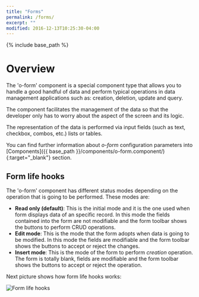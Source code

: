 ```yaml
---
title: "Forms"
permalink: /forms/
excerpt: ""
modified: 2016-12-13T10:25:30-04:00
---
```


{% include base_path %}

# Overview

The 'o-form' component is a special component type that allows you to handle a good handful of data and
perform typical operations in data management applications such as: creation, deletion, update and query.

The component facilitates the management of the data so that the developer only has to worry about the aspect of the screen and its logic.

The representation of the data is performed via input fields (such as text, checkbox, combos, etc.) lists or tables.

You can find further information about *o-form* configuration parameters into [Components]({{ base_path }}/components/o-form.component/){:target="_blank"} section.

## Form life hooks

The 'o-form' component has different status modes depending on the operation that is going to be performed. These modes are:

* **Read only (default)**: This is the initial mode and it is the one used when form displays data of an specific record. In this mode
the fields contained into the form are not modifiable and the form toolbar shows the buttons to perform CRUD operations.
* **Edit mode**: This is the mode that the form adopts when data is going to be modified. In this mode the fields are modifiable and
the form toolbar shows the buttons to accept or reject the changes.
* **Insert mode**: This is the mode of the form to perform *creation* operation. The form is totally blank, fields are modifiable and the
form toolbar shows the buttons to accept or reject the operation.

Next picture shows how form life hooks works:

<img src="{{ base_path }}/images/forms-life_hooks.png" alt="Form life hooks">